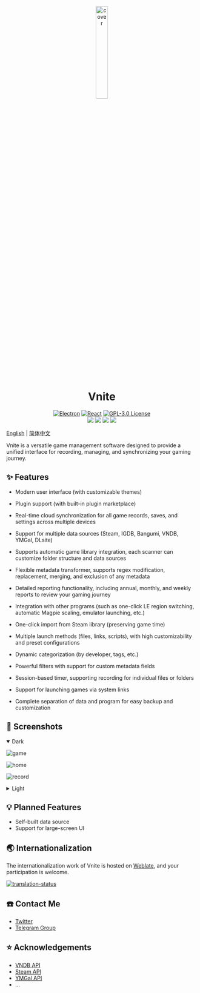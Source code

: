 <div align="center">
  <img src="https://img.timero.xyz/i/2025/07/31/688b10f8bccfc.png" width="25%" height="25%" alt="cover">

  <h1 align="center">
    Vnite
  </h1>

  <p align="center">
    <a href="https://www.electronjs.org/" target="_blank"><img src="https://img.shields.io/badge/Electron-47848F?style=flat-square&logo=electron&logoColor=white" alt="Electron"></a>
    <a href="https://reactjs.org/" target="_blank"><img src="https://img.shields.io/badge/React-61DAFB?style=flat-square&logo=react&logoColor=black" alt="React"></a>
    <a href="https://www.gnu.org/licenses/gpl-3.0.en.html" target="_blank"><img src="https://img.shields.io/badge/License-GPL%203.0-blue.svg?style=flat-square&logo=gnu&logoColor=white" alt="GPL-3.0 License"></a>
    </br>
    <a href="https://github.com/ximu3/vnite/stargazers"><img src="https://img.shields.io/github/stars/ximu3/vnite?color=ffcb47&labelColor=black&style=flat-square&logo=github&label=Stars" /></a>
    <a href="https://github.com/ximu3/vnite/graphs/contributors"><img src="https://img.shields.io/github/contributors/ximu3/vnite?style=flat-square&logo=github&label=Contributors&labelColor=black" /></a>
    <a href="https://github.com/ximu3/vnite/releases"><img src="https://img.shields.io/github/downloads/ximu3/vnite/total?color=369eff&labelColor=black&logo=github&style=flat-square&label=Downloads" /></a>
    <a href="https://t.me/+d65-R_xRx1JlYWZh" target="_blank"><img src="https://img.shields.io/badge/Telegram-2CA5E0?style=flat-square&logo=telegram&logoColor=white&labelColor=black" /></a>
  </p>
</div>

[English](README.md) | [简体中文](README.zh-CN.md)

Vnite is a versatile game management software designed to provide a unified interface for recording, managing, and synchronizing your gaming journey.

## ✨ Features

- Modern user interface (with customizable themes)

- Plugin support (with built-in plugin marketplace)

- Real-time cloud synchronization for all game records, saves, and settings across multiple devices

- Support for multiple data sources (Steam, IGDB, Bangumi, VNDB, YMGal, DLsite)

- Supports automatic game library integration, each scanner can customize folder structure and data sources

- Flexible metadata transformer, supports regex modification, replacement, merging, and exclusion of any metadata

- Detailed reporting functionality, including annual, monthly, and weekly reports to review your gaming journey

- Integration with other programs (such as one-click LE region switching, automatic Magpie scaling, emulator launching, etc.)

- One-click import from Steam library (preserving game time)

- Multiple launch methods (files, links, scripts), with high customizability and preset configurations

- Dynamic categorization (by developer, tags, etc.)

- Powerful filters with support for custom metadata fields

- Session-based timer, supporting recording for individual files or folders

- Support for launching games via system links

- Complete separation of data and program for easy backup and customization

## 📸 Screenshots

<details open>
<summary>Dark</summary>

![game](https://img.timero.xyz/i/2025/07/31/688b0cd59020b.png)

![home](https://img.timero.xyz/i/2025/07/31/688b0d0ba68cb.png)

![record](https://img.timero.xyz/i/2025/07/31/688b0d38ac5dd.png)

</details>

<details>
<summary>Light</summary>

![game](https://img.timero.xyz/i/2025/07/31/688b0d5d5511e.png)

![home](https://img.timero.xyz/i/2025/07/31/688b0d7ad4069.png)

![record](https://img.timero.xyz/i/2025/07/31/688b0d9abcfee.png)

</details>

## 💡 Planned Features

- Self-built data source
- Support for large-screen UI

## 🌏 Internationalization

The internationalization work of Vnite is hosted on [Weblate](https://hosted.weblate.org/projects/vnite/), and your participation is welcome.

<a href="https://hosted.weblate.org/engage/vnite/">
<img src="https://hosted.weblate.org/widget/vnite/multi-auto.svg" alt="translation-status" />
</a>

## ☎️ Contact Me

- [Twitter](https://x.com/ximu3_)
- [Telegram Group](https://t.me/+d65-R_xRx1JlYWZh)

## ⭐ Acknowledgements

- [VNDB API](https://api.vndb.org/kana)
- [Steam API](https://partner.steamgames.com/doc/api)
- [YMGal API](https://www.ymgal.games/developer)
- ...
